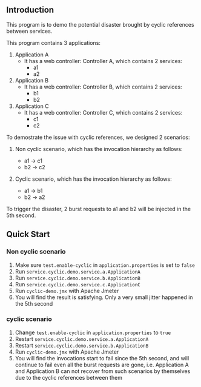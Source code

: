 ## Introduction
This program is to demo the potential disaster brought by cyclic references between services.

This program contains 3 applications:

1. Application A
	* It has a web controller: Controller A, which contains 2 services:
		* a1
		* a2
2. Application B
	* It has a web controller: Controller B, which contains 2 services:
		* b1
		* b2
3. Application C
	* It has a web controller: Controller C, which contains 2 services:
		* c1
		* c2

To demostrate the issue with cyclic references, we designed 2 scenarios:

1. Non cyclic scenario, which has the invocation hierarchy as follows:
	* a1 -> c1
	* b2 -> c2

2. Cyclic scenario, which has the invocation hierarchy as follows:
	* a1 -> b1
	* b2 -> a2

To trigger the disaster, 2 burst requests to a1 and b2 will be injected in the 5th second.

## Quick Start

### Non cyclic scenario

1. Make sure `test.enable-cyclic` in `application.properties` is set to `false`
2. Run `service.cyclic.demo.service.a.ApplicationA`
3. Run `service.cyclic.demo.service.b.ApplicationB`
4. Run `service.cyclic.demo.service.c.ApplicationC`
5. Run `cyclic-demo.jmx` with Apache Jmeter
6. You will find the result is satisfying. Only a very small jitter happened in the 5th second

### cyclic scenario

1. Change `test.enable-cyclic` in `application.properties` to `true`
2. Restart `service.cyclic.demo.service.a.ApplicationA`
3. Restart `service.cyclic.demo.service.b.ApplicationB`
4. Run `cyclic-demo.jmx` with Apache Jmeter
5. You will find the invocations start to fail since the 5th second, and will continue to fail even all the burst requests are gone, i.e. Application A and Application B can not recover from such scenarios by themselves due to the cyclic references between them